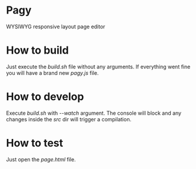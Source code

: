 Pagy
====

WYSIWYG responsive layout page editor

How to build
============

Just execute the _build.sh_ file without any arguments. If everything went fine you will have a brand new _pagy.js_ file.

How to develop
==============

Execute _build.sh_ with _--watch_ argument. The console will block and any changes inside the _src_ dir will trigger a compilation.

How to test
===========

Just open the _page.html_ file.